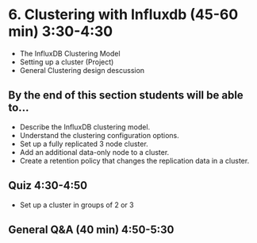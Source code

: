 # 6. Clustering with Influxdb (45-60 min) 3:30-4:30
* The InfluxDB Clustering Model
* Setting up a cluster (Project)
* General Clustering design descussion

## By the end of this section students will be able to...
* Describe the InfluxDB clustering model.
* Understand the clustering configuration options.
* Set up a fully replicated 3 node cluster.
* Add an additional data-only node to a cluster.
* Create a retention policy that changes the replication data in a cluster.

## Quiz 4:30-4:50

* Set up a cluster in groups of 2 or 3

## General Q&A (40 min) 4:50-5:30


